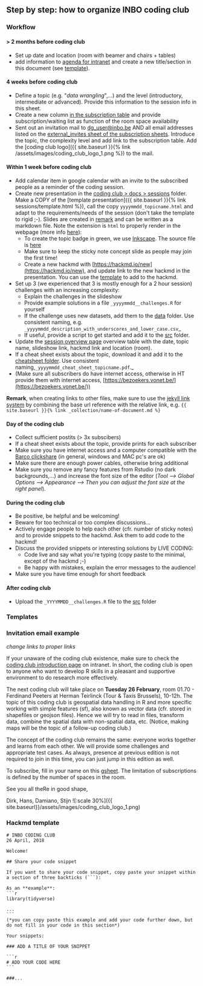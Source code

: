 
## Step by step: how to organize INBO coding club

### Workflow

#### > 2 months before coding club

*   Set up date and location (room with beamer and chairs + tables)
*   add information to [agenda for intranet](https://docs.google.com/spreadsheets/d/1h3KNIlOL8X0OUjQCI9sqGVwncZHZxLFjpzwNgimjQpc/edit?ts=5ae9afdd#gid=1369004377) and create a new title/section in this document (see [template](#invitation-email-example)).

#### 4 weeks before coding club

*   Define a topic (e.g. "_data wrangling_",...) and the level (introductory, intermediate or advanced). Provide this information to the session info in this sheet.
*   Create a new column [in the subscription table](https://docs.google.com/spreadsheets/d/1D80p7lxLUnWUxEkTIYOMhhYdL39kZOKgKmLOXsr4HGM/edit) and provide subscription/waiting list as function of the room space availability
*   Sent out an invitation mail to dg_user@inbo.be AND all email addresses listed on the [external_invites sheet of the subscription sheets](https://docs.google.com/spreadsheets/d/1D80p7lxLUnWUxEkTIYOMhhYdL39kZOKgKmLOXsr4HGM/edit). Introduce the topic, the complexity level and add link to the subscription table. Add the [coding club logo]({{ site.baseurl }}{% link /assets/images/coding_club_logo_1.png %}) to the mail.

#### Within 1 week before coding club

*   Add calendar item in google calendar with an invite to the subscribed people as a reminder of the coding session.
*   Create new presentation in the [coding club > docs > sessions](https://github.com/inbo/coding-club/tree/master/docs/sessions) folder. Make a COPY of the [template presentation]({{ site.baseurl }}{% link sessions/template.html  %}), call the copy `yyyymmdd_topicname.html` and adapt to the requirements/needs of the session (don't take the template to rigid ;-). Slides are created in [remark](https://github.com/gnab/remark) and can be written as a markdown file. Note the extension is `html` to properly render in the webpage (more info [here](https://github.com/gnab/remark/wiki/Using-with-Jekyll)):
    *   To create the topic badge in green, we use [Inkscape](https://inkscape.org/en/). The source file is [here](https://github.com/inbo/coding-club/blob/master/docs/assets/images/coding_club_badges.svg)
    *   Make sure to keep the sticky note concept slide as people may join the first time!
    *   Create a new hackmd with [https://hackmd.io/new](https://hackmd.io/new), and update link to the new hackmd in the presentation. You can use the [template](#hackmd-template) to add to the hackmd.
*   Set up 3 (we experienced that 3 is mostly enough for a 2 hour session) challenges with an increasing complexity:
    *   Explain the challenges in the slideshow
    *   Provide example solutions in a file `_yyyymmdd__challenges.R` for yourself
    *   If the challenge uses new datasets, add them to the [data](https://github.com/inbo/coding-club/tree/master/data) folder. Use consistent naming, e.g. `_yyyymmdd_description_with_underscores_and_lower_case.csv`_
    * If useful, provide a script to get started and add it to the  [src](https://github.com/inbo/coding-club/tree/master/src) folder.
* Update the [session overview page](https://github.com/inbo/coding-club/blob/master/docs/sessions/index.md) overview table with the date, topic name, slideshow link, hackmd link and location (room).
*   If a cheat sheet exists about the topic, download it and add it to the [cheatsheet folder](https://github.com/inbo/coding-club/tree/master/cheat_sheets). Use consistent naming,`_yyyymmdd_cheat_sheet_topicname.pdf`._
*   (Make sure all subscribers do have internet access, otherwise in HT provide them with internet access, [https://bezoekers.vonet.be/](https://bezoekers.vonet.be/))

__Remark__, when creating links to other files, make sure to use the [jekyll link system](https://jekyllrb.com/docs/liquid/tags/#links) by combining the base url reference with the relative link, e.g. `{{ site.baseurl }}{% link _collection/name-of-document.md %}`

#### Day of the coding club

*   Collect sufficient postits (> 3x subscibers)
*   If a cheat sheet exists about the topic, provide prints for each subscriber
*   Make sure you have internet access and a computer compatible with the [Barco clickshare](https://www.barco.com/en/product/clickshare-button) (in general, windows and MAC pc's are ok)
*   Make sure there are enough power cables, otherwise bring additional
*   Make sure you remove any fancy features from Rstudio (no dark backgrounds,...) and increase the font size of the editor (_Tool --> Global Options --> Appearance --> Then you can adjust the font size at the right panel_).

#### During the coding club

*   Be positive, be helpful and be welcoming!
*   Beware for too technical or too complex discussions...
*   Actively engage people to help each other (cfr. number of sticky notes) and to provide snippets to the hackmd. Ask them to add code to the hackmd!
*   Discuss the provided snippets or interesting solutions by LIVE CODING:
    *   Code live and say what you're typing (copy paste to the minimal, except of the hackmd ;-)
    *   Be happy with mistakes, explain the error messages to the audience!
*   Make sure you have time enough for short feedback

#### After coding club

*   Upload the `_YYYYMMDD__challenges.R` file to the [src](https://github.com/inbo/coding-club/tree/master/src) folder


### Templates


### Invitation email example

_change links to proper links_

If your unaware of the coding club existence, make sure to check the [coding club introduction page](https://inbo.github.io/coding-club/) on intranet. In short, the coding club is open to anyone who want to develop R skills in a pleasant and supportive environment to do research more effectively.

The next coding club will take place on __Tuesday 26 February__, room 01.70 - Ferdinand Peeters at Herman Teirlinck (Tour & Taxis Brussels), 10-12h. The topic of this coding club is geospatial data handling in R and more specific working with simple features (sf), also known as vector data (cfr. stored in shapefiles or geojson files). Hence we will try to read in files, transform data, combine the spatial data with non-spatial data, etc. (Notice, making maps will be the topic of a follow-up coding club.)

The concept of the coding club remains the same: everyone works together and learns from each other. We will provide some challenges and appropriate test cases. As always, presence at previous edition is not required to join in this time, you can just jump in this edition as well.

To subscribe, fill in your name on this [gsheet](https://docs.google.com/spreadsheets/d/1D80p7lxLUnWUxEkTIYOMhhYdL39kZOKgKmLOXsr4HGM/edit#gid=0). The limitation of subscriptions is defined by the number of spaces in the room.

See you all theRe in good shape,

Dirk, Hans, Damiano, Stijn
![:scale 30%]({{ site.baseurl}}/assets/images/coding_club_logo_1.png)

### Hackmd template

    # INBO CODING CLUB
    26 April, 2018

    Welcome!

    ## Share your code snippet

    If you want to share your code snippet, copy paste your snippet within a section of three backticks (```):

    As an **example**:
    ```r
    library(tidyverse)

    ...
    ```
    (*you can copy paste this example and add your code further down, but do not fill in your code in this section*)

    Your snippets:

    ### ADD A TITLE OF YOUR SNIPPET

    ```r
    # ADD YOUR CODE HERE
    ```

    ###...


